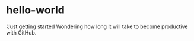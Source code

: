 # hello-world
'Just getting started
Wondering how long it will take to become productive with GitHub.
